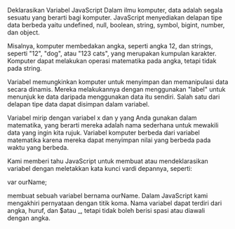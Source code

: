 Deklarasikan Variabel JavaScript
Dalam ilmu komputer, data adalah segala sesuatu yang berarti bagi komputer. JavaScript menyediakan delapan tipe data berbeda yaitu undefined, null, boolean, string, symbol, bigint, number, dan object.

Misalnya, komputer membedakan angka, seperti angka 12, dan strings, seperti "12", "dog", atau "123 cats", yang merupakan kumpulan karakter. Komputer dapat melakukan operasi matematika pada angka, tetapi tidak pada string.

Variabel memungkinkan komputer untuk menyimpan dan memanipulasi data secara dinamis. Mereka melakukannya dengan menggunakan "label" untuk menunjuk ke data daripada menggunakan data itu sendiri. Salah satu dari delapan tipe data dapat disimpan dalam variabel.

Variabel mirip dengan variabel x dan y yang Anda gunakan dalam matematika, yang berarti mereka adalah nama sederhana untuk mewakili data yang ingin kita rujuk. Variabel komputer berbeda dari variabel matematika karena mereka dapat menyimpan nilai yang berbeda pada waktu yang berbeda.

Kami memberi tahu JavaScript untuk membuat atau mendeklarasikan variabel dengan meletakkan kata kunci vardi depannya, seperti:

var ourName;

membuat sebuah variabel bernama ourName. Dalam JavaScript kami mengakhiri pernyataan dengan titik koma. Nama variabel dapat terdiri dari angka, huruf, dan $atau _, tetapi tidak boleh berisi spasi atau diawali dengan angka.